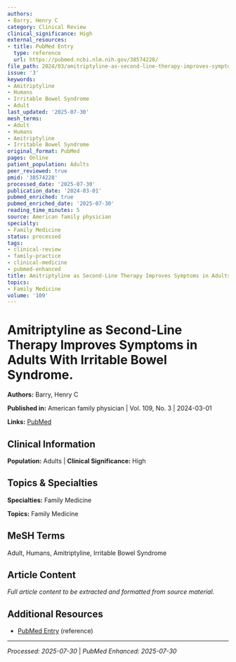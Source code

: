 ```yaml
---
authors:
- Barry, Henry C
category: Clinical Review
clinical_significance: High
external_resources:
- title: PubMed Entry
  type: reference
  url: https://pubmed.ncbi.nlm.nih.gov/38574228/
file_path: 2024/03/amitriptyline-as-second-line-therapy-improves-symptoms-in-ad.md
issue: '3'
keywords:
- Amitriptyline
- Humans
- Irritable Bowel Syndrome
- Adult
last_updated: '2025-07-30'
mesh_terms:
- Adult
- Humans
- Amitriptyline
- Irritable Bowel Syndrome
original_format: PubMed
pages: Online
patient_population: Adults
peer_reviewed: true
pmid: '38574228'
processed_date: '2025-07-30'
publication_date: '2024-03-01'
pubmed_enriched: true
pubmed_enriched_date: '2025-07-30'
reading_time_minutes: 5
source: American family physician
specialty:
- Family Medicine
status: processed
tags:
- clinical-review
- family-practice
- clinical-medicine
- pubmed-enhanced
title: Amitriptyline as Second-Line Therapy Improves Symptoms in Adults With Irritable Bowel Syndrome.
topics:
- Family Medicine
volume: '109'
---
```


# Amitriptyline as Second-Line Therapy Improves Symptoms in Adults With Irritable Bowel Syndrome.

**Authors:** Barry, Henry C

**Published in:** American family physician | Vol. 109, No. 3 | 2024-03-01

**Links:** [PubMed](https://pubmed.ncbi.nlm.nih.gov/38574228/)

## Clinical Information

**Population:** Adults | **Clinical Significance:** High

## Topics & Specialties

**Specialties:** Family Medicine

**Topics:** Family Medicine

## MeSH Terms

Adult, Humans, Amitriptyline, Irritable Bowel Syndrome

## Article Content

*Full article content to be extracted and formatted from source material.*

## Additional Resources

- [PubMed Entry](https://pubmed.ncbi.nlm.nih.gov/38574228/) (reference)

---

*Processed: 2025-07-30* | *PubMed Enhanced: 2025-07-30*
